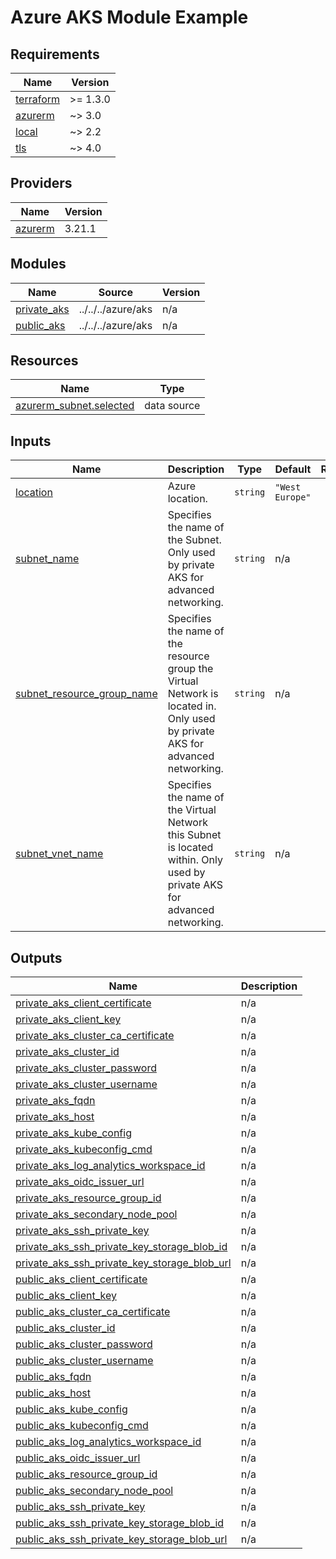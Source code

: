 # Azure AKS Module Example

<!-- BEGIN_TF_DOCS -->
## Requirements

| Name | Version |
|------|---------|
| <a name="requirement_terraform"></a> [terraform](#requirement\_terraform) | >= 1.3.0 |
| <a name="requirement_azurerm"></a> [azurerm](#requirement\_azurerm) | ~> 3.0 |
| <a name="requirement_local"></a> [local](#requirement\_local) | ~> 2.2 |
| <a name="requirement_tls"></a> [tls](#requirement\_tls) | ~> 4.0 |

## Providers

| Name | Version |
|------|---------|
| <a name="provider_azurerm"></a> [azurerm](#provider\_azurerm) | 3.21.1 |

## Modules

| Name | Source | Version |
|------|--------|---------|
| <a name="module_private_aks"></a> [private\_aks](#module\_private\_aks) | ../../../azure/aks | n/a |
| <a name="module_public_aks"></a> [public\_aks](#module\_public\_aks) | ../../../azure/aks | n/a |

## Resources

| Name | Type |
|------|------|
| [azurerm_subnet.selected](https://registry.terraform.io/providers/hashicorp/azurerm/latest/docs/data-sources/subnet) | data source |

## Inputs

| Name | Description | Type | Default | Required |
|------|-------------|------|---------|:--------:|
| <a name="input_location"></a> [location](#input\_location) | Azure location. | `string` | `"West Europe"` | no |
| <a name="input_subnet_name"></a> [subnet\_name](#input\_subnet\_name) | Specifies the name of the Subnet. Only used by private AKS for advanced networking. | `string` | n/a | yes |
| <a name="input_subnet_resource_group_name"></a> [subnet\_resource\_group\_name](#input\_subnet\_resource\_group\_name) | Specifies the name of the resource group the Virtual Network is located in. Only used by private AKS for advanced networking. | `string` | n/a | yes |
| <a name="input_subnet_vnet_name"></a> [subnet\_vnet\_name](#input\_subnet\_vnet\_name) | Specifies the name of the Virtual Network this Subnet is located within. Only used by private AKS for advanced networking. | `string` | n/a | yes |

## Outputs

| Name | Description |
|------|-------------|
| <a name="output_private_aks_client_certificate"></a> [private\_aks\_client\_certificate](#output\_private\_aks\_client\_certificate) | n/a |
| <a name="output_private_aks_client_key"></a> [private\_aks\_client\_key](#output\_private\_aks\_client\_key) | n/a |
| <a name="output_private_aks_cluster_ca_certificate"></a> [private\_aks\_cluster\_ca\_certificate](#output\_private\_aks\_cluster\_ca\_certificate) | n/a |
| <a name="output_private_aks_cluster_id"></a> [private\_aks\_cluster\_id](#output\_private\_aks\_cluster\_id) | n/a |
| <a name="output_private_aks_cluster_password"></a> [private\_aks\_cluster\_password](#output\_private\_aks\_cluster\_password) | n/a |
| <a name="output_private_aks_cluster_username"></a> [private\_aks\_cluster\_username](#output\_private\_aks\_cluster\_username) | n/a |
| <a name="output_private_aks_fqdn"></a> [private\_aks\_fqdn](#output\_private\_aks\_fqdn) | n/a |
| <a name="output_private_aks_host"></a> [private\_aks\_host](#output\_private\_aks\_host) | n/a |
| <a name="output_private_aks_kube_config"></a> [private\_aks\_kube\_config](#output\_private\_aks\_kube\_config) | n/a |
| <a name="output_private_aks_kubeconfig_cmd"></a> [private\_aks\_kubeconfig\_cmd](#output\_private\_aks\_kubeconfig\_cmd) | n/a |
| <a name="output_private_aks_log_analytics_workspace_id"></a> [private\_aks\_log\_analytics\_workspace\_id](#output\_private\_aks\_log\_analytics\_workspace\_id) | n/a |
| <a name="output_private_aks_oidc_issuer_url"></a> [private\_aks\_oidc\_issuer\_url](#output\_private\_aks\_oidc\_issuer\_url) | n/a |
| <a name="output_private_aks_resource_group_id"></a> [private\_aks\_resource\_group\_id](#output\_private\_aks\_resource\_group\_id) | n/a |
| <a name="output_private_aks_secondary_node_pool"></a> [private\_aks\_secondary\_node\_pool](#output\_private\_aks\_secondary\_node\_pool) | n/a |
| <a name="output_private_aks_ssh_private_key"></a> [private\_aks\_ssh\_private\_key](#output\_private\_aks\_ssh\_private\_key) | n/a |
| <a name="output_private_aks_ssh_private_key_storage_blob_id"></a> [private\_aks\_ssh\_private\_key\_storage\_blob\_id](#output\_private\_aks\_ssh\_private\_key\_storage\_blob\_id) | n/a |
| <a name="output_private_aks_ssh_private_key_storage_blob_url"></a> [private\_aks\_ssh\_private\_key\_storage\_blob\_url](#output\_private\_aks\_ssh\_private\_key\_storage\_blob\_url) | n/a |
| <a name="output_public_aks_client_certificate"></a> [public\_aks\_client\_certificate](#output\_public\_aks\_client\_certificate) | n/a |
| <a name="output_public_aks_client_key"></a> [public\_aks\_client\_key](#output\_public\_aks\_client\_key) | n/a |
| <a name="output_public_aks_cluster_ca_certificate"></a> [public\_aks\_cluster\_ca\_certificate](#output\_public\_aks\_cluster\_ca\_certificate) | n/a |
| <a name="output_public_aks_cluster_id"></a> [public\_aks\_cluster\_id](#output\_public\_aks\_cluster\_id) | n/a |
| <a name="output_public_aks_cluster_password"></a> [public\_aks\_cluster\_password](#output\_public\_aks\_cluster\_password) | n/a |
| <a name="output_public_aks_cluster_username"></a> [public\_aks\_cluster\_username](#output\_public\_aks\_cluster\_username) | n/a |
| <a name="output_public_aks_fqdn"></a> [public\_aks\_fqdn](#output\_public\_aks\_fqdn) | n/a |
| <a name="output_public_aks_host"></a> [public\_aks\_host](#output\_public\_aks\_host) | n/a |
| <a name="output_public_aks_kube_config"></a> [public\_aks\_kube\_config](#output\_public\_aks\_kube\_config) | n/a |
| <a name="output_public_aks_kubeconfig_cmd"></a> [public\_aks\_kubeconfig\_cmd](#output\_public\_aks\_kubeconfig\_cmd) | n/a |
| <a name="output_public_aks_log_analytics_workspace_id"></a> [public\_aks\_log\_analytics\_workspace\_id](#output\_public\_aks\_log\_analytics\_workspace\_id) | n/a |
| <a name="output_public_aks_oidc_issuer_url"></a> [public\_aks\_oidc\_issuer\_url](#output\_public\_aks\_oidc\_issuer\_url) | n/a |
| <a name="output_public_aks_resource_group_id"></a> [public\_aks\_resource\_group\_id](#output\_public\_aks\_resource\_group\_id) | n/a |
| <a name="output_public_aks_secondary_node_pool"></a> [public\_aks\_secondary\_node\_pool](#output\_public\_aks\_secondary\_node\_pool) | n/a |
| <a name="output_public_aks_ssh_private_key"></a> [public\_aks\_ssh\_private\_key](#output\_public\_aks\_ssh\_private\_key) | n/a |
| <a name="output_public_aks_ssh_private_key_storage_blob_id"></a> [public\_aks\_ssh\_private\_key\_storage\_blob\_id](#output\_public\_aks\_ssh\_private\_key\_storage\_blob\_id) | n/a |
| <a name="output_public_aks_ssh_private_key_storage_blob_url"></a> [public\_aks\_ssh\_private\_key\_storage\_blob\_url](#output\_public\_aks\_ssh\_private\_key\_storage\_blob\_url) | n/a |
<!-- END_TF_DOCS -->